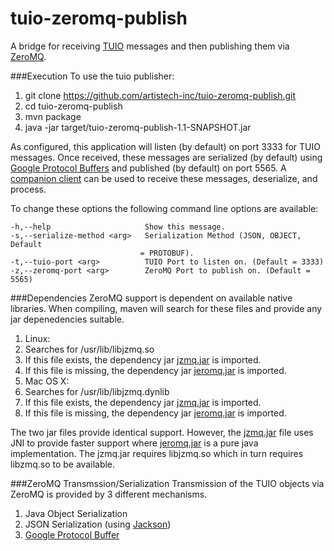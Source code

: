 # tuio-zeromq-publish
A bridge for receiving [TUIO](http://tuio.org/) messages and then publishing them via [ZeroMQ](http://zeromq.org/).

###Execution
To use the tuio publisher:
 1. git clone https://github.com/artistech-inc/tuio-zeromq-publish.git
 2. cd tuio-zeromq-publish
 3. mvn package
 4. java -jar target/tuio-zeromq-publish-1.1-SNAPSHOT.jar

As configured, this application will listen (by default) on port 3333 for TUIO messages.
Once received, these messages are serialized (by default) using [Google Protocol Buffers](https://developers.google.com/protocol-buffers/) and published (by default) on port 5565.
A [companion client](https://github.com/artistech-inc/tuio-mouse-driver) can be used to receive these messages, deserialize, and process.

To change these options the following command line options are available:
```
-h,--help                     Show this message.
-s,--serialize-method <arg>   Serialization Method (JSON, OBJECT, Default
                             = PROTOBUF).
-t,--tuio-port <arg>          TUIO Port to listen on. (Default = 3333)
-z,--zeromq-port <arg>        ZeroMQ Port to publish on. (Default = 5565)
```

###Dependencies
ZeroMQ support is dependent on available native libraries.  When compiling, maven will search for these files and provide any jar depenedencies suitable.
 1. Linux:
   1. Searches for /usr/lib/libjzmq.so
   2. If this file exists, the dependency jar [jzmq.jar](https://github.com/zeromq/jzmq) is imported.
   3. If this file is missing, the dependency jar [jeromq.jar](https://github.com/zeromq/jeromq) is imported.
 2. Mac OS X:
   1. Searches for /usr/lib/libjzmq.dynlib
   2. If this file exists, the dependency jar [jzmq.jar](https://github.com/zeromq/jzmq) is imported.
   3. If this file is missing, the dependency jar [jeromq.jar](https://github.com/zeromq/jeromq) is imported.

The two jar files provide identical support.  However, the [jzmq.jar](https://github.com/zeromq/jzmq) file uses JNI to provide faster support where [jeromq.jar](https://github.com/zeromq/jeromq) is a pure java implementation.  The jzmq.jar requires libjzmq.so which in turn requires libzmq.so to be available.

###ZeroMQ Transmssion/Serialization
Transmission of the TUIO objects via ZeroMQ is provided by 3 different mechanisms.
 1. Java Object Serialization
 2. JSON Serialization (using [Jackson](https://github.com/FasterXML/jackson))
 3. [Google Protocol Buffer](https://developers.google.com/protocol-buffers/)
